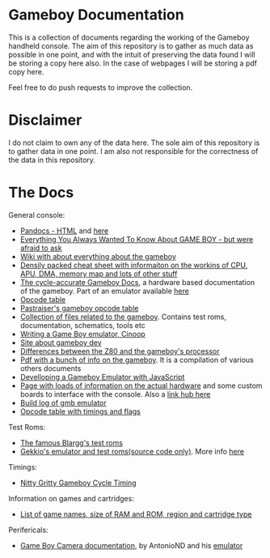 Gameboy Documentation
=====================

This is a collection of documents regarding the working of the Gameboy handheld console. The aim of this repository
is to gather as much data as possible in one point, and with the intuit of preserving the data found I will be storing a copy here
also. In the case of webpages I will be storing a pdf copy here.


Feel free to do push requests to improve the collection.

Disclaimer
=========

I do not claim to own any of the data here. The sole aim of this repository is to gather data in one point. I am also not responsible
for the correctness of the data in this repository.

The Docs
========

General console:
 - [Pandocs - HTML](http://gbdev.gg8.se/files/docs/mirrors/pandocs.html) and [here](http://gbdev.gg8.se/wiki/articles/Pan_Docs)
 - [Everything You Always Wanted To Know About GAME BOY - but were afraid to ask](http://www.emulatronia.com/doctec/consolas/gameboy/gameboy.txt)
 - [Wiki with about everything about the gameboy](http://gbdev.gg8.se/wiki)
 - [Densily packed cheat sheet with informaiton on the workins of CPU, APU, DMA, memory map and lots of other stuff](http://gbdev.gg8.se/files/docs/GBCribSheet000129.pdf)
 - [The cycle-accurate Gameboy Docs](https://github.com/AntonioND/giibiiadvance/raw/master/docs/TCAGBD.pdf), a hardware based documentation of the gameboy. Part of an emulator available [here](https://github.com/AntonioND/giibiiadvance)
 - [Opcode table](http://goldencrystal.free.fr/GBZ80Opcodes.pdf)
 - [Pastraiser's gameboy opcode table](www.pastraiser.com/cpu/gameboy/gameboy_opcodes.html)
 - [Collection of files related to the gameboy](http://gbdev.gg8.se/files/). Contains test roms, documentation, schematics, tools etc
 - [Writing a Game Boy emulator, Cinoop](https://cturt.github.io/cinoop.html)
 - [Site about gameboy dev](http://www.devrs.com/gb/)
 - [Differences between the Z80 and the gameboy's processor](http://www.z80.info/z80gboy.txt)
 - [Pdf with a bunch of info on the gameboy](http://meatfighter.com/gameboy/TheNintendoGameboy.pdf). It is a compilation of various others documents
 - [Develloping a Gameboy Emulator with JavaScript](http://imrannazar.com/GameBoy-Emulation-in-JavaScript:-The-CPU)
 - [Page with loads of information on the actual hardware](http://verhoeven272.nl/fruttenboel/Gameboy/index.html) and some custom boards to interface with the console. Also a [link hub here](http://verhoeven272.nl/fruttenboel/Gameboy/GBlinks.html)
 - [Build log of gmb emulator](https://realboyemulator.wordpress.com/2013/01/01/the-nintendo-game-boy-1/)
 - [Opcode table with timings and flags](http://www.devrs.com/gb/files/opcodes.html)

Test Roms:
 - [The famous Blargg's test roms](http://gbdev.gg8.se/files/roms/blargg-gb-tests/)
 - [Gekkio's emulator and test roms(source code only)](https://github.com/Gekkio/mooneye-gb). More info [here](https://gekkio.fi/blog/2015-01-13-mooneye-gb-a-gameboy-emulator-written-in-rust.html)

Timings:
 - [Nitty Gritty Gameboy Cycle Timing](http://blog.kevtris.org/blogfiles/Nitty%20Gritty%20Gameboy%20VRAM%20Timing.txt)

Information on games and cartridges:
 - [List of game names, size of RAM and ROM, region and cartridge type](http://www.ladecadence.net/trastero/listado%20juegos%20gameboy.html)

Perifericals:
 - [Game Boy Camera documentation](http://antoniond_blog.drunkencoders.com/?p=382), by AntonioND and his [emulator](https://github.com/AntonioND/giibiiadvance)

